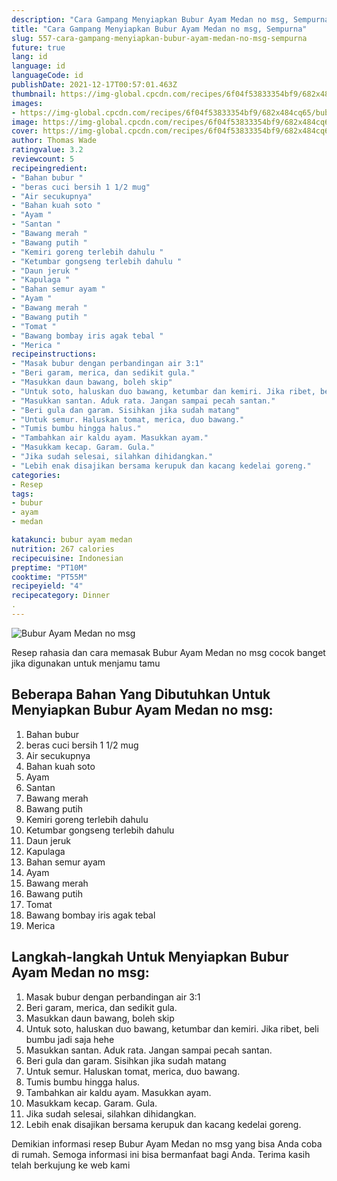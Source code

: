 ```yaml
---
description: "Cara Gampang Menyiapkan Bubur Ayam Medan no msg, Sempurna"
title: "Cara Gampang Menyiapkan Bubur Ayam Medan no msg, Sempurna"
slug: 557-cara-gampang-menyiapkan-bubur-ayam-medan-no-msg-sempurna
future: true
lang: id
language: id
languageCode: id
publishDate: 2021-12-17T00:57:01.463Z 
thumbnail: https://img-global.cpcdn.com/recipes/6f04f53833354bf9/682x484cq65/bubur-ayam-medan-no-msg-foto-resep-utama.png
images:
- https://img-global.cpcdn.com/recipes/6f04f53833354bf9/682x484cq65/bubur-ayam-medan-no-msg-foto-resep-utama.png
image: https://img-global.cpcdn.com/recipes/6f04f53833354bf9/682x484cq65/bubur-ayam-medan-no-msg-foto-resep-utama.png
cover: https://img-global.cpcdn.com/recipes/6f04f53833354bf9/682x484cq65/bubur-ayam-medan-no-msg-foto-resep-utama.png
author: Thomas Wade
ratingvalue: 3.2
reviewcount: 5
recipeingredient:
- "Bahan bubur "
- "beras cuci bersih 1 1/2 mug"
- "Air secukupnya"
- "Bahan kuah soto "
- "Ayam "
- "Santan "
- "Bawang merah "
- "Bawang putih "
- "Kemiri goreng terlebih dahulu "
- "Ketumbar gongseng terlebih dahulu "
- "Daun jeruk "
- "Kapulaga "
- "Bahan semur ayam "
- "Ayam "
- "Bawang merah "
- "Bawang putih "
- "Tomat "
- "Bawang bombay iris agak tebal "
- "Merica "
recipeinstructions:
- "Masak bubur dengan perbandingan air 3:1"
- "Beri garam, merica, dan sedikit gula."
- "Masukkan daun bawang, boleh skip"
- "Untuk soto, haluskan duo bawang, ketumbar dan kemiri. Jika ribet, beli bumbu jadi saja hehe"
- "Masukkan santan. Aduk rata. Jangan sampai pecah santan."
- "Beri gula dan garam. Sisihkan jika sudah matang"
- "Untuk semur. Haluskan tomat, merica, duo bawang."
- "Tumis bumbu hingga halus."
- "Tambahkan air kaldu ayam. Masukkan ayam."
- "Masukkam kecap. Garam. Gula."
- "Jika sudah selesai, silahkan dihidangkan."
- "Lebih enak disajikan bersama kerupuk dan kacang kedelai goreng."
categories:
- Resep
tags:
- bubur
- ayam
- medan

katakunci: bubur ayam medan 
nutrition: 267 calories
recipecuisine: Indonesian
preptime: "PT10M"
cooktime: "PT55M"
recipeyield: "4"
recipecategory: Dinner
. 
---
```



![Bubur Ayam Medan no msg](https://img-global.cpcdn.com/recipes/6f04f53833354bf9/682x484cq65/bubur-ayam-medan-no-msg-foto-resep-utama.png)

Resep rahasia dan cara memasak  Bubur Ayam Medan no msg cocok banget jika digunakan untuk menjamu tamu

<!--inarticleads1-->

## Beberapa Bahan Yang Dibutuhkan Untuk Menyiapkan Bubur Ayam Medan no msg:

1. Bahan bubur 
1. beras cuci bersih 1 1/2 mug
1. Air secukupnya
1. Bahan kuah soto 
1. Ayam 
1. Santan 
1. Bawang merah 
1. Bawang putih 
1. Kemiri goreng terlebih dahulu 
1. Ketumbar gongseng terlebih dahulu 
1. Daun jeruk 
1. Kapulaga 
1. Bahan semur ayam 
1. Ayam 
1. Bawang merah 
1. Bawang putih 
1. Tomat 
1. Bawang bombay iris agak tebal 
1. Merica 



<!--inarticleads2-->

## Langkah-langkah Untuk Menyiapkan Bubur Ayam Medan no msg:

1. Masak bubur dengan perbandingan air 3:1
1. Beri garam, merica, dan sedikit gula.
1. Masukkan daun bawang, boleh skip
1. Untuk soto, haluskan duo bawang, ketumbar dan kemiri. Jika ribet, beli bumbu jadi saja hehe
1. Masukkan santan. Aduk rata. Jangan sampai pecah santan.
1. Beri gula dan garam. Sisihkan jika sudah matang
1. Untuk semur. Haluskan tomat, merica, duo bawang.
1. Tumis bumbu hingga halus.
1. Tambahkan air kaldu ayam. Masukkan ayam.
1. Masukkam kecap. Garam. Gula.
1. Jika sudah selesai, silahkan dihidangkan.
1. Lebih enak disajikan bersama kerupuk dan kacang kedelai goreng.




Demikian informasi  resep Bubur Ayam Medan no msg   yang bisa Anda coba di rumah. Semoga informasi ini bisa bermanfaat bagi Anda. Terima kasih telah berkujung ke web kami
